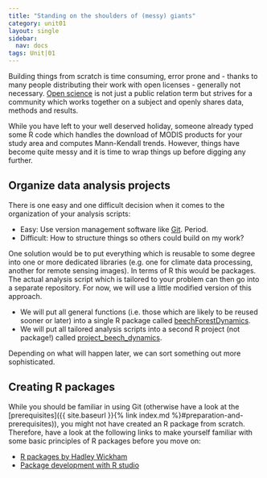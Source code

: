 ```yaml
---
title: "Standing on the shoulders of (messy) giants"
category: unit01
layout: single
sidebar:
  nav: docs
tags: Unit|01
---
```


Building things from scratch is time consuming, error prone and - thanks to many people distributing their work with open licenses - generally not necessary. [Open science](https://os.helmholtz.de/) is not just a public relation term but strives for a community which works together on a subject and openly shares data, methods and results.

While you have left to your well deserved holiday, someone already typed some R code which handles the download of MODIS products for your study area and computes Mann-Kendall trends. However, things have become quite messy and it is time to wrap things up before digging any further.


## Organize data analysis projects

There is one easy and one difficult decision when it comes to the organization of your analysis scripts:
* Easy: Use version management software like [Git](https://git-scm.com/). Period.
* Difficult: How to structure things so others could build on my work?

One solution would be to put everything which is reusable to some degree into one or more dedicated libraries (e.g. one for climate data processing, another for remote sensing images). In terms of R this would be packages. The actual analysis script which is tailored to your problem can then go into a separate repository. For now, we will use a little modified version of this approach.

* We will put all general functions (i.e. those which are likely to be reused sooner or later) into a single R package called [beechForestDynamics](https://github.com/marburg-open-courseware/beechForestDynamics).
* We will put all tailored analysis scripts into a second R project (not package!) called [project_beech_dynamics](https://github.com/marburg-open-courseware/project_beech_dynamics).

Depending on what will happen later, we can sort something out more sophisticated.



## Creating R packages

While you should be familiar in using Git (otherwise have a look at the [prerequisites]({{ site.baseurl }}{% link index.md %}#preparation-and-prerequisites)), you might not have created an R package from scratch. Therefore, have a look at the following links to make yourself familiar with some basic principles of R packages before you move on:

* [R packages by Hadley Wickham](http://r-pkgs.had.co.nz/tests.html)
* [Package development with R studio](https://support.rstudio.com/hc/en-us/sections/200130627-Package-Development)